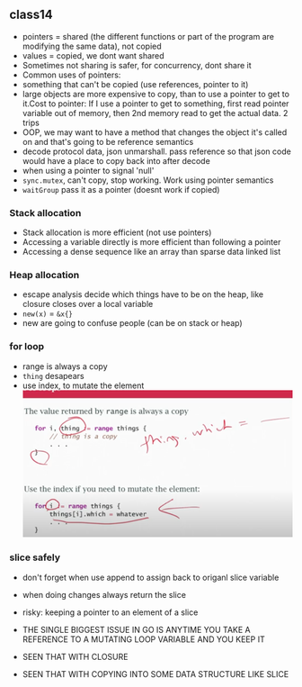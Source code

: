 ## class14

- pointers = shared (the different functions or part of the program are modifying the same data), not copied
- values = copied, we dont want shared
- Sometimes not sharing is safer, for concurrency, dont share it
- Common uses of pointers:
- something that can't be copied (use references, pointer to it)
- large objects are more expensive to copy, than to use a pointer to get to it.Cost to pointer: If I use a pointer to get to something, first read pointer variable out of memory, then 2nd memory read to get the actual data. 2 trips
- OOP, we may want to have a method that changes the object it's called on and that's going to be reference semantics
- decode protocol data, json unmarshall. pass reference so that json code would have a place to copy back into after decode
- when using a pointer to signal 'null'
- `sync.mutex`, can't copy, stop working. Work using pointer semantics
- `waitGroup` pass it as a pointer (doesnt work if copied)

### Stack allocation
- Stack allocation is more efficient (not use pointers)
- Accessing a variable directly is more efficient than following a pointer
- Accessing a dense sequence like an array than sparse data linked list

### Heap allocation
- escape analysis decide which things have to be on the heap, like closure closes over a local variable
- `new(x)` = `&x{}`
- new are going to confuse people (can be on stack or heap)

### for loop
- range is always a copy
- `thing` desapears
- use index, to mutate the element
![for-loop](./img/for-loop.png)

### slice safely
- don't forget when use append to assign back to origanl slice variable
- when doing changes always return the slice
- risky: keeping a pointer to an element of a slice

- THE SINGLE BIGGEST ISSUE IN GO IS ANYTIME YOU TAKE A REFERENCE TO A MUTATING LOOP VARIABLE AND YOU KEEP IT
- SEEN THAT WITH CLOSURE
- SEEN THAT WITH COPYING INTO SOME DATA STRUCTURE LIKE SLICE